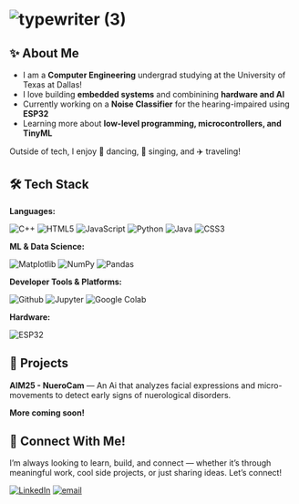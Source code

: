 # ![typewriter (3)](https://github.com/user-attachments/assets/f1950c48-f9e9-4f7c-bdd4-ef81a9b46006)

## ✨ About Me

- I am a **Computer Engineering** undergrad studying at the University of Texas at Dallas! 
- I love building **embedded systems** and combinining **hardware and AI**
- Currently working on a **Noise Classifier** for the hearing-impaired using **ESP32**
- Learning more about **low-level programming, microcontrollers, and TinyML** 

Outside of tech, I enjoy 💃 dancing, 🎤 singing, and ✈️ traveling!

## 🛠️ Tech Stack
**Languages:**

![C++](https://img.shields.io/badge/c++-%2300599C.svg?style=for-the-badge&logo=c%2B%2B&logoColor=white) 
![HTML5](https://img.shields.io/badge/html5-%23E34F26.svg?style=for-the-badge&logo=html5&logoColor=white) 
![JavaScript](https://img.shields.io/badge/javascript-%23323330.svg?style=for-the-badge&logo=javascript&logoColor=%23F7DF1E) 
![Python](https://img.shields.io/badge/python-3670A0?style=for-the-badge&logo=python&logoColor=ffdd54) 
![Java](https://img.shields.io/badge/java-%23ED8B00.svg?style=for-the-badge&logo=openjdk&logoColor=white) 
![CSS3](https://img.shields.io/badge/css3-%231572B6.svg?style=for-the-badge&logo=css3&logoColor=white) 

**ML & Data Science:**

![Matplotlib](https://img.shields.io/badge/Matplotlib-%23ffffff.svg?style=for-the-badge&logo=Matplotlib&logoColor=black) 
![NumPy](https://img.shields.io/badge/numpy-%23013243.svg?style=for-the-badge&logo=numpy&logoColor=white) 
![Pandas](https://img.shields.io/badge/pandas-%23150458.svg?style=for-the-badge&logo=pandas&logoColor=white)

**Developer Tools & Platforms:**

![Github](https://img.shields.io/badge/Github%20-%20black?style=for-the-badge&logo=Github)
![Jupyter](https://img.shields.io/badge/Jupyter%20-%20%23F37626?style=for-the-badge&logo=Jupyter&logoColor=white)
![Google Colab](https://img.shields.io/badge/Google%20Colab%20-%20grey?style=for-the-badge&logo=Google%20Colab)

**Hardware:**

![ESP32](https://img.shields.io/badge/ESP32%20-%20red?style=for-the-badge&logo=Espressif&logoColor=white)

## 🚀 Projects
**AIM25 - NueroCam** — An Ai that analyzes facial expressions and micro-movements to detect early signs of nuerological disorders.

**More coming soon!**

## 🤙 Connect With Me!
I’m always looking to learn, build, and connect — whether it’s through meaningful work, cool side projects, or just sharing ideas. Let’s connect!

[![LinkedIn](https://img.shields.io/badge/LinkedIn-%230077B5.svg?logo=linkedin&logoColor=white)](https://linkedin.com/in/tvisha-doshi/) 
[![email](https://img.shields.io/badge/Email-D14836?logo=gmail&logoColor=white)](mailto:tvisha.doshii@gmail.com) 


